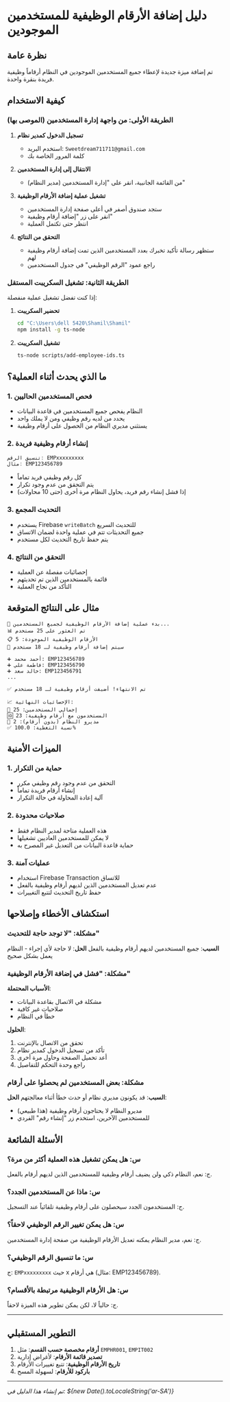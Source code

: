 # دليل إضافة الأرقام الوظيفية للمستخدمين الموجودين

## نظرة عامة

تم إضافة ميزة جديدة لإعطاء جميع المستخدمين الموجودين في النظام أرقاماً وظيفية فريدة بنقرة واحدة.

## كيفية الاستخدام

### الطريقة الأولى: من واجهة إدارة المستخدمين (الموصى بها)

1. **تسجيل الدخول كمدير نظام**
   - استخدم البريد: `Sweetdream711711@gmail.com`
   - كلمة المرور الخاصة بك

2. **الانتقال إلى إدارة المستخدمين**
   - من القائمة الجانبية، انقر على "إدارة المستخدمين (مدير النظام)"

3. **تشغيل عملية إضافة الأرقام الوظيفية**
   - ستجد صندوق أصفر في أعلى صفحة إدارة المستخدمين
   - انقر على زر "إضافة أرقام وظيفية"
   - انتظر حتى تكتمل العملية

4. **التحقق من النتائج**
   - ستظهر رسالة تأكيد تخبرك بعدد المستخدمين الذين تمت إضافة أرقام وظيفية لهم
   - راجع عمود "الرقم الوظيفي" في جدول المستخدمين

### الطريقة الثانية: تشغيل السكريبت المستقل

إذا كنت تفضل تشغيل عملية منفصلة:

1. **تحضير السكريبت**
   ```bash
   cd "C:\Users\dell 5420\Shamil\Shamil"
   npm install -g ts-node
   ```

2. **تشغيل السكريبت**
   ```bash
   ts-node scripts/add-employee-ids.ts
   ```

## ما الذي يحدث أثناء العملية؟

### 1. فحص المستخدمين الحاليين
- النظام يفحص جميع المستخدمين في قاعدة البيانات
- يحدد من لديه رقم وظيفي ومن لا يملك واحد
- يستثني مديري النظام من الحصول على أرقام وظيفية

### 2. إنشاء أرقام وظيفية فريدة
```typescript
تنسيق الرقم: EMPxxxxxxxxx
مثال: EMP123456789
```
- كل رقم وظيفي فريد تماماً
- يتم التحقق من عدم وجود تكرار
- إذا فشل إنشاء رقم فريد، يحاول النظام مرة أخرى (حتى 10 محاولات)

### 3. التحديث المجمع
- يستخدم Firebase `writeBatch` للتحديث السريع
- جميع التحديثات تتم في عملية واحدة لضمان الاتساق
- يتم حفظ تاريخ التحديث لكل مستخدم

### 4. التحقق من النتائج
- إحصائيات مفصلة عن العملية
- قائمة بالمستخدمين الذين تم تحديثهم
- التأكد من نجاح العملية

## مثال على النتائج المتوقعة

```
🔄 بدء عملية إضافة الأرقام الوظيفية لجميع المستخدمين...
📊 تم العثور على 25 مستخدم
📋 الأرقام الوظيفية الموجودة: 5
🎯 سيتم إضافة أرقام وظيفية لـ 18 مستخدم

➕ أحمد محمد: EMP123456789
➕ فاطمة علي: EMP123456790
➕ خالد سعد: EMP123456791
...

✅ تم الانتهاء! أضيفت أرقام وظيفية لـ 18 مستخدم

📈 الإحصائيات النهائية:
👥 إجمالي المستخدمين: 25
🆔 المستخدمون مع أرقام وظيفية: 23
👑 مديرو النظام (بدون أرقام): 2
✅ نسبة التغطية: 100.0%
```

## الميزات الأمنية

### 1. حماية من التكرار
- التحقق من عدم وجود رقم وظيفي مكرر
- إنشاء أرقام فريدة تماماً
- آلية إعادة المحاولة في حالة التكرار

### 2. صلاحيات محدودة
- هذه العملية متاحة لمدير النظام فقط
- لا يمكن للمستخدمين العاديين تشغيلها
- حماية قاعدة البيانات من التعديل غير المصرح به

### 3. عمليات آمنة
- استخدام Firebase Transaction للاتساق
- عدم تعديل المستخدمين الذين لديهم أرقام وظيفية بالفعل
- حفظ تاريخ التحديث لتتبع التغييرات

## استكشاف الأخطاء وإصلاحها

### مشكلة: "لا توجد حاجة للتحديث"
**السبب**: جميع المستخدمين لديهم أرقام وظيفية بالفعل
**الحل**: لا حاجة لأي إجراء - النظام يعمل بشكل صحيح

### مشكلة: "فشل في إضافة الأرقام الوظيفية"
**الأسباب المحتملة**:
- مشكلة في الاتصال بقاعدة البيانات
- صلاحيات غير كافية
- خطأ في النظام

**الحلول**:
1. تحقق من الاتصال بالإنترنت
2. تأكد من تسجيل الدخول كمدير نظام
3. أعد تحميل الصفحة وحاول مرة أخرى
4. راجع وحدة التحكم للتفاصيل

### مشكلة: بعض المستخدمين لم يحصلوا على أرقام
**السبب**: قد يكونون مديري نظام أو حدث خطأ أثناء معالجتهم
**الحل**: 
- مديرو النظام لا يحتاجون أرقام وظيفية (هذا طبيعي)
- للمستخدمين الآخرين، استخدم زر "إنشاء رقم" الفردي

## الأسئلة الشائعة

### س: هل يمكن تشغيل هذه العملية أكثر من مرة؟
ج: نعم، النظام ذكي ولن يضيف أرقام وظيفية للمستخدمين الذين لديهم أرقام بالفعل.

### س: ماذا عن المستخدمين الجدد؟
ج: المستخدمون الجدد سيحصلون على أرقام وظيفية تلقائياً عند التسجيل.

### س: هل يمكن تغيير الرقم الوظيفي لاحقاً؟
ج: نعم، مدير النظام يمكنه تعديل الأرقام الوظيفية من صفحة إدارة المستخدمين.

### س: ما تنسيق الرقم الوظيفي؟
ج: `EMPxxxxxxxxx` حيث x هي أرقام (مثال: EMP123456789).

### س: هل الأرقام الوظيفية مرتبطة بالأقسام؟
ج: حالياً لا، لكن يمكن تطوير هذه الميزة لاحقاً.

---

## التطوير المستقبلي

1. **أرقام مخصصة حسب القسم**: مثل `EMPHR001`, `EMPIT002`
2. **تصدير قائمة الأرقام**: لأغراض إدارية
3. **تاريخ الأرقام الوظيفية**: تتبع تغييرات الأرقام
4. **باركود للأرقام**: لسهولة المسح

---

*تم إنشاء هذا الدليل في: ${new Date().toLocaleString('ar-SA')}*